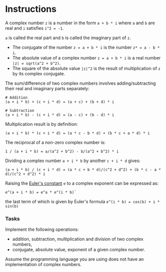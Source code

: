 # Instructions

A complex number `z` is a number in the form `a + b * i` where `a` and `b` are real and `i` satisfies `i^2 = -1`.

`a` is called the real part and `b` is called the imaginary part of `z`.
* The conjugate of the number `z = a + b * i` is the number `z* = a - b * i`.
* The absolute value of a complex number `z = a + b * i` is a real number `|z| = sqrt(a^2 + b^2)`.
* The square of the absolute value `|z|^2` is the result of multiplication of `z` by its complex conjugate.

The sum/difference of two complex numbers involves adding/subtracting their real and imaginary parts separately:

```
# Addition
(a + i * b) + (c + i * d) = (a + c) + (b + d) * i

# Subtraction
(a + i * b) - (c + i * d) = (a - c) + (b - d) * i
```

Multiplication result is by definition:

```
(a + i * b) * (c + i * d) = (a * c - b * d) + (b * c + a * d) * i
```

The reciprocal of a non-zero complex number is:

```
1 / (a + i * b) = a/(a^2 + b^2) - b/(a^2 + b^2) * i
```


Dividing a complex number `a + i * b` by another `c + i * d` gives:

```
(a + i * b) / (c + i * d) = (a * c + b * d)/(c^2 + d^2) + (b * c - a * d)/(c^2 + d^2) * i
```


Raising the [Euler's constant](https://en.wikipedia.org/wiki/Euler%27s_constant) `e` to a complex exponent can be expressed as:

```
e^(a + i * b) = e^a * e^(i * b)`
```
the last term of which is given by Euler's formula `e^(i * b) = cos(b) + i * sin(b)`


### Tasks

Implement the following operations:

- addition, subtraction, multiplication and division of two complex numbers,
- conjugate, absolute value, exponent of a given complex number.

Assume the programming language you are using does not have an implementation of complex numbers.
